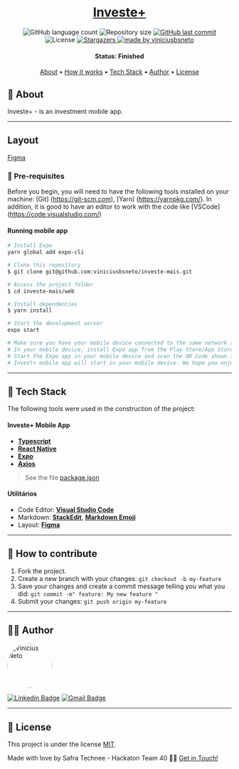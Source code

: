 <h1 align="center">
   <a href="#"> Investe+ </a>
</h1>

<p align="center">
  <img alt="GitHub language count" src="https://img.shields.io/github/languages/count/viniciusbsneto/investe-plus?color=blue">

  <img alt="Repository size" src="https://img.shields.io/github/repo-size/viniciusbsneto/investe-plus">
  
  <a href="https://github.com/viniciusbsneto/investe-plus/commits/master">
    <img alt="GitHub last commit" src="https://img.shields.io/github/last-commit/viniciusbsneto/investe-plus">
  </a>
    
   <img alt="License" src="https://img.shields.io/badge/license-MIT-blue">
   <a href="https://github.com/viniciusbsneto/investe-plus/stargazers">
    <img alt="Stargazers" src="https://img.shields.io/github/stars/viniciusbsneto/investe-plus?style=social">
  </a>

  <a href="https://github.com/viniciusbsneto">
    <img alt="made by viniciusbsneto" src="https://img.shields.io/badge/-viniciusbsneto-blue">
  </a>
</p>


<h4 align="center"> 
	 Status: Finished
</h4>

<p align="center">
 <a href="#about">About</a> •
 <a href="#how-it-works">How it works</a> • 
 <a href="#tech-stack">Tech Stack</a> •  
 <a href="#author">Author</a> • 
 <a href="#user-content-license">License</a>
</p>


## :speech_balloon: About

Investe+ - is an investment mobile app.

---
## Layout
[Figma](https://www.figma.com/file/ynpLiOwqvZaJ5Fvq913XOB/Untitled?node-id=0%3A1)

### :pushpin: Pre-requisites

Before you begin, you will need to have the following tools installed on your machine:
[Git] (https://git-scm.com), [Yarn] (https://yarnpkg.com/).
In addition, it is good to have an editor to work with the code like [VSCode] (https://code.visualstudio.com/)

#### Running mobile app

```bash
# Install Expo
yarn global add expo-cli

# Clone this repository
$ git clone git@github.com:viniciusbsneto/investe-mais.git

# Access the project folder
$ cd investe-mais/web

# Install dependencies
$ yarn install

# Start the development server
expo start

# Make sure you have your mobile device connected to the same network as the development server
# In your mobile device, install Expo app from the Play Store/App Store
# Start the Expo app in your mobile device and scan the QR Code shown in the development server console in your web browser
# Invest+ mobile app will start in your mobile device. We hope you enjoy it!

```

---

## :toolbox: Tech Stack

The following tools were used in the construction of the project:

#### [](https://github.com/viniciusbsneto/investe-mais#investe-mais-web-application)**Investe+ Mobile App**

-   **[Typescript](https://www.typescriptlang.org/)**
-   **[React Native](https://en.reactjs.org/)**
-   **[Expo](https://create-react-app.dev/)**
-   **[Axios](https://github.com/axios/axios)**

> See the file  [package.json](https://github.com/viniciusbsneto/investe-mais/blob/master/package.json)

#### [](https://github.com/viniciusbsneto/investe-mais#utilit%C3%A1rios)**Utilitários**

-   Code Editor:  **[Visual Studio Code](https://code.visualstudio.com/)**
-   Markdown:  **[StackEdit](https://stackedit.io/)**,  **[Markdown Emoji](https://gist.github.com/rxaviers/7360908)**
-   Layout: **[Figma](https://www.figma.com/)**


---

## :handshake: How to contribute

1. Fork the project.
2. Create a new branch with your changes: `git checkout -b my-feature`
3. Save your changes and create a commit message telling you what you did: `git commit -m" feature: My new feature "`
4. Submit your changes: `git push origin my-feature`

---

## :technologist: Author

 <img style="border-radius: 50%;" src="https://avatars1.githubusercontent.com/u/17788722?v=4" width="100px;" alt="Vinícius Neto"/> 
 <br />

[![Linkedin Badge](https://img.shields.io/badge/-Vinícius%20Neto-blue?style=flat-square&logo=Linkedin&logoColor=white&link=https://www.linkedin.com/in/vinicius-neto/)](https://www.linkedin.com/in/vinicius-neto/) 
[![Gmail Badge](https://img.shields.io/badge/-viniciusbsneto@gmail.com-c14438?style=flat-square&logo=Gmail&logoColor=white&link=mailto:viniciusbsneto@gmail.com)](mailto:viniciusbsneto@gmail.com)

---

## :memo: License

This project is under the license [MIT](./LICENSE).

Made with love by Safra Technee - Hackaton Team 40 👋🏽 [Get in Touch!](Https://www.linkedin.com/in/vinicius-neto/)
